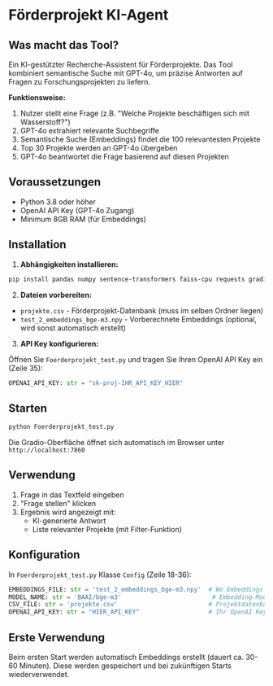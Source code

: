 # Förderprojekt KI-Agent

## Was macht das Tool?

Ein KI-gestützter Recherche-Assistent für Förderprojekte. Das Tool kombiniert semantische Suche mit GPT-4o, um präzise Antworten auf Fragen zu Forschungsprojekten zu liefern.

**Funktionsweise:**
1. Nutzer stellt eine Frage (z.B. "Welche Projekte beschäftigen sich mit Wasserstoff?")
2. GPT-4o extrahiert relevante Suchbegriffe
3. Semantische Suche (Embeddings) findet die 100 relevantesten Projekte
4. Top 30 Projekte werden an GPT-4o übergeben
5. GPT-4o beantwortet die Frage basierend auf diesen Projekten

## Voraussetzungen

- Python 3.8 oder höher
- OpenAI API Key (GPT-4o Zugang)
- Minimum 8GB RAM (für Embeddings)

## Installation

1. **Abhängigkeiten installieren:**
```bash
pip install pandas numpy sentence-transformers faiss-cpu requests gradio
```

2. **Dateien vorbereiten:**
- `projekte.csv` - Förderprojekt-Datenbank (muss im selben Ordner liegen)
- `test_2_embeddings_bge-m3.npy` - Vorberechnete Embeddings (optional, wird sonst automatisch erstellt)

3. **API Key konfigurieren:**

Öffnen Sie `Foerderprojekt_test.py` und tragen Sie Ihren OpenAI API Key ein (Zeile 35):
```python
OPENAI_API_KEY: str = "sk-proj-IHR_API_KEY_HIER"
```

## Starten

```bash
python Foerderprojekt_test.py
```

Die Gradio-Oberfläche öffnet sich automatisch im Browser unter `http://localhost:7860`

## Verwendung

1. Frage in das Textfeld eingeben
2. "Frage stellen" klicken
3. Ergebnis wird angezeigt mit:
   - KI-generierte Antwort
   - Liste relevanter Projekte (mit Filter-Funktion)

## Konfiguration

In `Foerderprojekt_test.py` Klasse `Config` (Zeile 18-36):

```python
EMBEDDINGS_FILE: str = 'test_2_embeddings_bge-m3.npy'  # Wo Embeddings gespeichert werden
MODEL_NAME: str = 'BAAI/bge-m3'                         # Embedding-Modell
CSV_FILE: str = 'projekte.csv'                         # Projektdatenbank
OPENAI_API_KEY: str = "HIER_API_KEY"                   # Ihr OpenAI Key
```

## Erste Verwendung

Beim ersten Start werden automatisch Embeddings erstellt (dauert ca. 30-60 Minuten). Diese werden gespeichert und bei zukünftigen Starts wiederverwendet.

